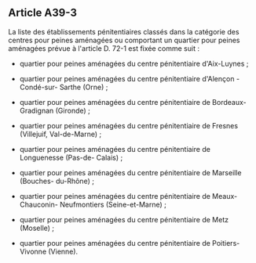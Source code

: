 Article A39-3
----
La liste des établissements pénitentiaires classés dans la catégorie des centres
pour peines aménagées ou comportant un quartier pour peines aménagées prévue à
l'article D. 72-1 est fixée comme suit :

- quartier pour peines aménagées du centre pénitentiaire d'Aix-Luynes ;

- quartier pour peines aménagées du centre pénitentiaire d'Alençon - Condé-sur-
Sarthe (Orne) ;

- quartier pour peines aménagées du centre pénitentiaire de Bordeaux-Gradignan
(Gironde) ;

- quartier pour peines aménagées du centre pénitentiaire de Fresnes (Villejuif,
Val-de-Marne) ;

- quartier pour peines aménagées du centre pénitentiaire de Longuenesse (Pas-de-
Calais) ;

- quartier pour peines aménagées du centre pénitentiaire de Marseille (Bouches-
du-Rhône) ;

- quartier pour peines aménagées du centre pénitentiaire de Meaux-Chauconin-
Neufmontiers (Seine-et-Marne) ;

- quartier pour peines aménagées du centre pénitentiaire de Metz (Moselle) ;

- quartier pour peines aménagées du centre pénitentiaire de Poitiers-Vivonne
(Vienne).
